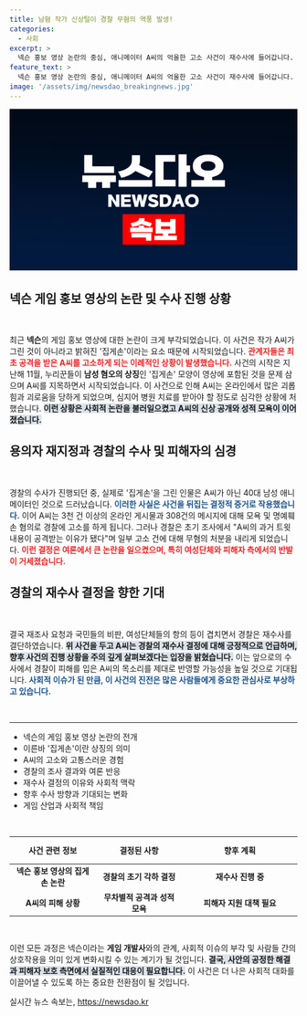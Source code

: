 ```yaml
---
title: 남혐 작가 신상털이 경찰 무혐의 역풍 발생!
categories:
  - 사회
excerpt: >
  넥슨 홍보 영상 논란의 중심, 애니메이터 A씨의 억울한 고소 사건이 재수사에 들어갑니다. 경찰은 이전 불송치 결정을 번복하며 수사의 필요성을 인정했습니다. A씨는 온라인에서 성적 모욕과 괴롭힘을 당했으며, 여성단체 또한 경찰의 미흡한 처사에 강력 반발하고 있습니다. 지금 상황은 누가 진정한 피해자인가에 대한 질문을 던지고 있습니다!
feature_text: >
  넥슨 홍보 영상 논란의 중심, 애니메이터 A씨의 억울한 고소 사건이 재수사에 들어갑니다. 경찰은 이전 불송치 결정을 번복하며 수사의 필요성을 인정했습니다. A씨는 온라인에서 성적 모욕과 괴롭힘을 당했으며, 여성단체 또한 경찰의 미흡한 처사에 강력 반발하고 있습니다. 지금 상황은 누가 진정한 피해자인가에 대한 질문을 던지고 있습니다!
image: '/assets/img/newsdao_breakingnews.jpg'
---
```


<p><img src="/assets/img/newsdao_breakingnews.jpg" alt="bookingtag 속보" /></p>

<h2 data-ke-size="size26">넥슨 게임 홍보 영상의 논란 및 수사 진행 상황</h2>

<p data-ke-size="size16">&nbsp;</p>

<p>최근 <b>넥슨</b>의 게임 홍보 영상에 대한 논란이 크게 부각되었습니다. 이 사건은 작가 A씨가 그린 것이 아니라고 밝혀진 '집게손'이라는 요소 때문에 시작되었습니다. <b><span style="color: #ee2323;">관계자들은 최초 공격을 받은 A씨를 고소하게 되는 이례적인 상황이 발생했습니다.</span></b> 사건의 시작은 지난해 11월, 누리꾼들이 <b>남성 혐오의 상징</b>인 '집게손' 모양이 영상에 포함된 것을 문제 삼으며 A씨를 지목하면서 시작되었습니다. 이 사건으로 인해 A씨는 온라인에서 많은 괴롭힘과 괴로움을 당하게 되었으며, 심지어 병원 치료를 받아야 할 정도로 심각한 상황에 처했습니다. <b><span style="background-color: #21538527;">이런 상황은 사회적 논란을 불러일으켰고 A씨의 신상 공개와 성적 모욕이 이어졌습니다.</span></b> </p>

<h2 data-ke-size="size26">용의자 재지정과 경찰의 수사 및 피해자의 심경</h2>

<p data-ke-size="size16">&nbsp;</p>

<p>경찰의 수사가 진행되던 중, 실제로 '집게손'을 그린 인물은 A씨가 아닌 40대 남성 애니메이터인 것으로 드러났습니다. <b><span style="color: #1a5490;">이러한 사실은 사건을 뒤집는 결정적 증거로 작용했습니다.</span></b> 이어 A씨는 3천 건 이상의 온라인 게시물과 308건의 메시지에 대해 모욕 및 명예훼손 혐의로 경찰에 고소를 하게 됩니다. 그러나 경찰은 초기 조사에서 "A씨의 과거 트윗 내용이 공격받는 이유가 됐다"며 일부 고소 건에 대해 무혐의 처분을 내리게 되었습니다. <b><span style="color: #ee2323;">이런 결정은 여론에서 큰 논란을 일으켰으며, 특히 여성단체와 피해자 측에서의 반발이 거세졌습니다.</span></b></p>

<h2 data-ke-size="size26">경찰의 재수사 결정을 향한 기대</h2>

<p data-ke-size="size16">&nbsp;</p>

<p>결국 재조사 요청과 국민들의 비판, 여성단체들의 항의 등이 겹치면서 경찰은 재수사를 결단하였습니다. <b><span style="background-color: #21538527;">위 사건을 두고 A씨는 경찰의 재수사 결정에 대해 긍정적으로 언급하며, 향후 사건의 진행 상황을 주의 깊게 살펴보겠다는 입장을 밝혔습니다.</span></b> 이는 앞으로의 수사에서 경찰이 피해를 입은 A씨의 목소리를 제대로 반영할 가능성을 높일 것으로 기대됩니다. <b><span style="color: #1a5490;">사회적 이슈가 된 만큼, 이 사건의 진전은 많은 사람들에게 중요한 관심사로 부상하고 있습니다.</span></b></p>

<p data-ke-size="size16">&nbsp;</p>

<hr>

<ul>
    <li>넥슨의 게임 홍보 영상 논란의 전개</li>
    <li>이른바 '집게손'이란 상징의 의미</li>
    <li>A씨의 고소와 고통스러운 경험</li>
    <li>경찰의 조사 결과와 여론 반응</li>
    <li>재수사 결정의 이유와 사회적 맥락</li>
    <li>향후 수사 방향과 기대되는 변화</li>
    <li>게임 산업과 사회적 책임</li>
</ul>

<p data-ke-size="size16">&nbsp;</p>

<table style="width: 100%; border-collapse: collapse;">
    <thead>
        <tr>
            <th style="width: 30%; text-align: center; height: 40px;"><b>사건 관련 정보</b></th>
            <th style="width: 30%; text-align: center; height: 40px;"><b>결정된 사항</b></th>
            <th style="width: 40%; text-align: center; height: 40px;"><b>향후 계획</b></th>
        </tr>
    </thead>
    <tbody>
        <tr>
            <td style="text-align: center; height: 30px;"><b>넥슨 홍보 영상의 집게손 논란</b></td>
            <td style="text-align: center; height: 30px;"><b>경찰의 초기 각하 결정</b></td>
            <td style="text-align: center; height: 30px;"><b>재수사 진행 중</b></td>
        </tr>
        <tr>
            <td style="text-align: center; height: 30px;"><b>A씨의 피해 상황</b></td>
            <td style="text-align: center; height: 30px;"><b>무차별적 공격과 성적 모욕</b></td>
            <td style="text-align: center; height: 30px;"><b>피해자 지원 대책 필요</b></td>
        </tr>
    </tbody>
</table>

<p data-ke-size="size16">&nbsp;</p>

<p>이런 모든 과정은 넥슨이라는 <b>게임 개발사</b>와의 관계, 사회적 이슈의 부각 및 사람들 간의 상호작용을 의미 있게 변화시킬 수 있는 계기가 될 것입니다. <b><span style="background-color: #21538527;">결국, 사안의 공정한 해결과 피해자 보호 측면에서 실질적인 대응이 필요합니다.</span></b> 이 사건은 더 나은 사회적 대화를 이끌어낼 수 있도록 하는 중요한 전환점이 될 것입니다.</p>
실시간 뉴스 속보는, <a href="https://newsdao.kr" rel="dofollow">https://newsdao.kr</a>


